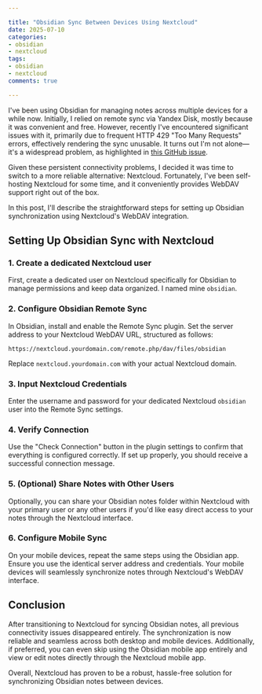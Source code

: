 ```yaml
---

title: "Obsidian Sync Between Devices Using Nextcloud"
date: 2025-07-10
categories:
- obsidian
- nextcloud
tags:
- obsidian
- nextcloud
comments: true

---
```


I've been using Obsidian for managing notes across multiple devices for a while
now. Initially, I relied on remote sync via Yandex Disk, mostly because it was
convenient and free. However, recently I've encountered significant issues with
it, primarily due to frequent HTTP 429 "Too Many Requests" errors, effectively
rendering the sync unusable. It turns out I'm not alone—it's a widespread
problem, as highlighted in [this GitHub issue](https://github.com/remotely-save/remotely-save/issues/1026).

Given these persistent connectivity problems, I decided it was time to switch
to a more reliable alternative: Nextcloud. Fortunately, I've been self-hosting
Nextcloud for some time, and it conveniently provides WebDAV support right out
of the box.

In this post, I'll describe the straightforward steps for setting up Obsidian
synchronization using Nextcloud's WebDAV integration.

## Setting Up Obsidian Sync with Nextcloud

### 1. Create a dedicated Nextcloud user

First, create a dedicated user on Nextcloud specifically for Obsidian to manage
permissions and keep data organized. I named mine `obsidian`.

### 2. Configure Obsidian Remote Sync

In Obsidian, install and enable the Remote Sync plugin. Set the server address
to your Nextcloud WebDAV URL, structured as follows:

```
https://nextcloud.yourdomain.com/remote.php/dav/files/obsidian
```

Replace `nextcloud.yourdomain.com` with your actual Nextcloud domain.

### 3. Input Nextcloud Credentials

Enter the username and password for your dedicated Nextcloud `obsidian` user
into the Remote Sync settings.

### 4. Verify Connection

Use the "Check Connection" button in the plugin settings to confirm that
everything is configured correctly. If set up properly, you should receive a
successful connection message.

### 5. (Optional) Share Notes with Other Users

Optionally, you can share your Obsidian notes folder within Nextcloud with your
primary user or any other users if you'd like easy direct access to your notes
through the Nextcloud interface.

### 6. Configure Mobile Sync

On your mobile devices, repeat the same steps using the Obsidian app. Ensure
you use the identical server address and credentials. Your mobile devices will
seamlessly synchronize notes through Nextcloud's WebDAV interface.

## Conclusion

After transitioning to Nextcloud for syncing Obsidian notes, all previous
connectivity issues disappeared entirely. The synchronization is now reliable
and seamless across both desktop and mobile devices. Additionally, if
preferred, you can even skip using the Obsidian mobile app entirely and view or
edit notes directly through the Nextcloud mobile app.

Overall, Nextcloud has proven to be a robust, hassle-free solution for
synchronizing Obsidian notes between devices.

